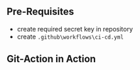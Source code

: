 ## Pre-Requisites

- create required secret key in repository 
- create ```.github\workflows\ci-cd.yml```


## Git-Action in Action 

